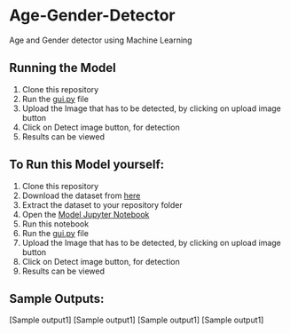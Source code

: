 # Age-Gender-Detector
Age and Gender detector using Machine Learning
## Running the Model

1. Clone this repository
2. Run the [gui.py](https://github.com/RechRaj/Age-Gender-Detector/blob/main/gui.py) file
3. Upload the Image that has to be detected, by clicking on upload image button
4. Click on Detect image button, for detection
5. Results can be viewed

## To Run this Model yourself:

1. Clone this repository
2. Download the dataset from [here](https://www.kaggle.com/jangedoo/utkface-new)
3. Extract the dataset to your repository folder
4. Open the [Model Jupyter Notebook](https://github.com/RechRaj/Age-Gender-Detector/blob/main/Model.ipynb)
5. Run this notebook
6. Run the [gui.py](https://github.com/RechRaj/Age-Gender-Detector/blob/main/gui.py) file
7. Upload the Image that has to be detected, by clicking on upload image button
8. Click on Detect image button, for detection
9. Results can be viewed

## Sample Outputs:

[Sample output1]
[Sample output1]
[Sample output1]
[Sample output1]
